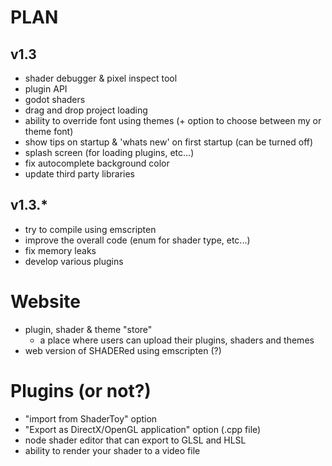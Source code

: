 # PLAN
## v1.3
 - shader debugger & pixel inspect tool
 - plugin API
 - godot shaders
 - drag and drop project loading
 - ability to override font using themes (+ option to choose between my or theme font)
 - show tips on startup & 'whats new' on first startup (can be turned off)
 - splash screen (for loading plugins, etc...)
 - fix autocomplete background color
 - update third party libraries

## v1.3.*
 - try to compile using emscripten
 - improve the overall code (enum for shader type, etc...)
 - fix memory leaks
 - develop various plugins


# Website
 - plugin, shader & theme "store"
   - a place where users can upload their plugins, shaders and themes
 - web version of SHADERed using emscripten (?)

# Plugins (or not?)
 - "import from ShaderToy" option
 - "Export as DirectX/OpenGL application" option (.cpp file)
 - node shader editor that can export to GLSL and HLSL
 - ability to render your shader to a video file